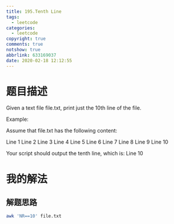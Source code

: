 ```yaml
---
title: 195.Tenth Line
tags:
  - leetcode
categories:
  - leetcode
copyright: true
comments: true
notshow: true
abbrlink: 633169037
date: 2020-02-18 12:12:55
---
```

# 题目描述
Given a text file file.txt, print just the 10th line of the file.

Example:

Assume that file.txt has the following content:

Line 1
Line 2
Line 3
Line 4
Line 5
Line 6
Line 7
Line 8
Line 9
Line 10

Your script should output the tenth line, which is:
Line 10
# 我的解法
## 解题思路
```Bash
awk 'NR==10' file.txt
```
